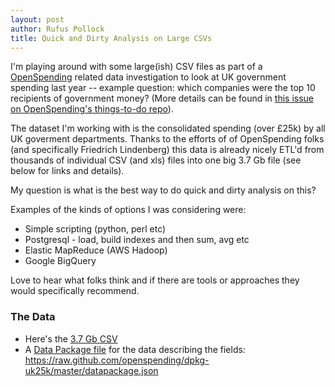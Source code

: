 ```yaml
---
layout: post
author: Rufus Pollock
title: Quick and Dirty Analysis on Large CSVs
---
```


I'm playing around with some large(ish) CSV files as part of a [OpenSpending](http://openspending.org/) related data investigation to look at UK government spending last year -- example question: which companies were the top 10 recipients of government money? (More details can be
found in [this issue on OpenSpending's things-to-do repo](https://github.com/openspending/thingstodo/issues/5>)).

The dataset I'm working with is the consolidated spending (over £25k) by all UK goverment departments. Thanks to the efforts of of OpenSpending folks (and specifically Friedrich Lindenberg) this data is already nicely ETL'd from thousands of individual CSV (and xls) files into one big 3.7 Gb file (see below for links and details).

My question is what is the best way to do quick and dirty analysis on this?

Examples of the kinds of options I was considering were:

* Simple scripting (python, perl etc)
* Postgresql - load, build indexes and then sum, avg etc
* Elastic MapReduce (AWS Hadoop)
* Google BigQuery

Love to hear what folks think and if there are tools or approaches they would specifically recommend.

### The Data

* Here's the [3.7 Gb CSV](http://data.etl.openspending.org/uk25k/spending-latest.csv)
* A [Data Package file](http://www.dataprotocols.org/en/latest/data-packages.html) for the data describing the fields: <https://raw.github.com/openspending/dpkg-uk25k/master/datapackage.json>

